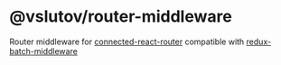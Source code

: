 # @vslutov/router-middleware

Router middleware for [connected-react-router](https://github.com/supasate/connected-react-router) compatible with [redux-batch-middleware](https://github.com/mrydengren/redux-batch-middleware)
